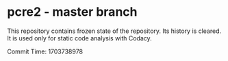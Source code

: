 # pcre2 - master branch

This repository contains frozen state of the repository.
Its history is cleared. It is used only for static code
analysis with Codacy.

Commit Time: 1703738978